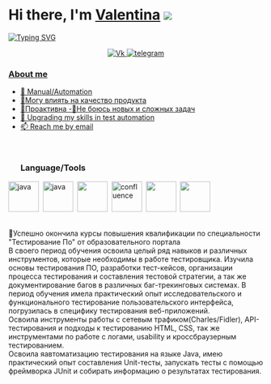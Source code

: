 # Hi there, I'm [Valentina]() ![](https://github.com/blackcater/blackcater/raw/main/images/Hi.gif) 
[![Typing SVG](https://readme-typing-svg.herokuapp.com?color=%2336BCF7&lines=QA+engeneer+from+Russia+🇷🇺)](https://git.io/typing-svg)

<div id="socials" align="center">
<a href="https://vk.com/valentinaplatonova">
		<img src="https://img.shields.io/badge/vk-blue?style=for-the-badge&logo=vk&logoColor=whit" alt="Vk"/>
<a href="https://t.me/v_platonova1">
		<img src="https://img.shields.io/badge/telegram-blue?style=for-the-badge&logo=telegram&logoColor=whit" alt="telegram"/>
</div>
	

### About me
	
- 🌱 Manual/Automation 
- 📝Могу влиять на качество продукта
- 📌Проактивна
 -📌Не боюсь новых и сложных задач
- 📌  Upgrading my skills in test automation
- 📫 Reach me by [email](mailto:vs_platonova@vk.com)<br>
	<br>
	<br>
	### Language/Tools
<img src="https://cdn.jsdelivr.net/gh/devicons/devicon/icons/java/java-plain-wordmark.svg" title="java" width="60" height="60"/>&nbsp;
	<img src="https://cdn.jsdelivr.net/gh/devicons/devicon/icons/selenium/selenium-original.svg" title="java" width="60" height="60"/>&nbsp;
	<img src="https://img.icons8.com/ios/50/null/maven-ios.png" width="60" height="60"/>&nbsp;
	<img src="https://cdn.jsdelivr.net/gh/devicons/devicon/icons/cucumber/cucumber-plain-wordmark.svg" title="confluence" width="60" height="60"/>&nbsp;
	<img src="https://img.icons8.com/color/48/null/intellij-idea.png" width="60" height="60"/>&nbsp;
	<img src="https://cdn.jsdelivr.net/gh/devicons/devicon/icons/jenkins/jenkins-original.svg" width="60" height="60"/>&nbsp;
	
<br>  
📌Успешно  окончила курсы повышения квалификации по специальности "Тестирование По" от образовательного портала<br>
В своего период обучения освоила целый ряд навыков  и различных инструментов, которые необходимы в работе тестировщика. Изучила основы  тестирования ПО, разработки тест-кейсов, организации процесса тестирования и составления тестовой стратегии, а так же документирование  багов в различных баг-трекинговых системах. В период обучения имела практический опыт  исследовательского и функционального тестирование пользовательского интерфейса, погрузилась в специфику тестирования веб-приложений.<br>
Освоила инструменты работы с сетевым трафиком(Charles/Fidler), API-тестирования и подходы к тестированию HTML, CSS,  так же  инструментами по работе с логами,  usability и кроссбраузерным тестированием.<br>
Освоила яавтоматизацию тестирования на языке Java, имею практический опыт составления  Unit-тесты, запускать тесты с помощью фреймворка JUnit и собирать информацию о результатах тестирования. 
	<br>
	<br>


